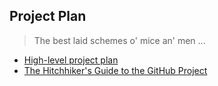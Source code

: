 Project Plan
------------
> The best laid schemes o' mice an' men ...

* [High-level project plan][plan]
* [The Hitchhiker's Guide to the GitHub Project][gh.proj]




[plan]: ./high-level.md
[gh.proj]: ./hitchhiker/README.md

